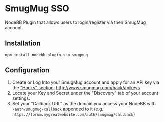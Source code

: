 # SmugMug SSO

NodeBB Plugin that allows users to login/register via their SmugMug account.

## Installation

    npm install nodebb-plugin-sso-smugmug

## Configuration

1. Create or Log Into your SmugMug account and apply for an API key via the ["Hacks" section](http://www.smugmug.com/hack/apikeys): http://www.smugmug.com/hack/apikeys
1. Locate your Key and Secret under the "Discovery" tab of your account settings.
1. Set your "Callback URL" as the domain you access your NodeBB with `/auth/smugmug/callback` appended to it (e.g. `https://forum.mygreatwebsite.com/auth/smugmug/callback`)
